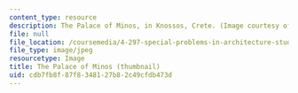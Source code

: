 ```yaml
---
content_type: resource
description: The Palace of Minos, in Knossos, Crete. (Image courtesy of AICT.)
file: null
file_location: /coursemedia/4-297-special-problems-in-architecture-studies-fall-2000/cdb7fb8f87f8348127b82c49cfdb473d_4-297f00-th.jpg
file_type: image/jpeg
resourcetype: Image
title: The Palace of Minos (thumbnail)
uid: cdb7fb8f-87f8-3481-27b8-2c49cfdb473d
---
```


